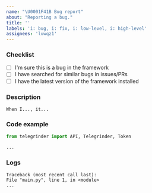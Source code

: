 ```yaml
---
name: "\U0001F41B Bug report"
about: "Reporting a bug."
title: ''
labels: 'i: bug, i: fix, i: low-level, i: high-level'
assignees: 'luwqz1'
---
```


### Checklist
* [ ] I'm sure this is a bug in the framework
* [ ] I have searched for similar bugs in issues/PRs
* [ ] I have the latest version of the framework installed

### Description
<!-- Describe the bug -->
`When I..., it...`

### Code example
<!--  Provide a minimal reproducible example -->
```python
from telegrinder import API, Telegrinder, Token

...
```

### Logs
<!-- Provide logs if available -->
```
Traceback (most recent call last):
File "main.py", line 1, in <module>
...
```